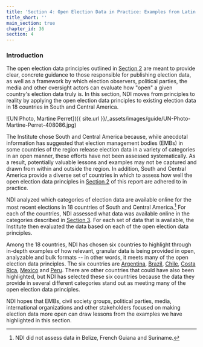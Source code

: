 ```yaml
---
title: 'Section 4: Open Election Data in Practice: Examples from Latin America'
title_short: ''
main_section: true
chapter_id: 36
section: 4
---
```


### Introduction

The open election data principles outlined in [Section 2](/en/guide/principles/) are meant to provide clear, concrete guidance to those responsible for publishing election data, as well as a framework by which election observers, political parties, the media and other oversight actors can evaluate how "open" a given country's election data truly is. In this section, NDI moves from principles to reality by applying the open election data principles to existing election data in 18 countries in South and Central America.

![UN Photo, Martine Perret]({{ site.url }}/\_assets/images/guide/UN-Photo-Martine-Perret-408086.jpg)

The Institute chose South and Central America because, while anecdotal information has suggested that election management bodies (EMBs) in some countries of the region release election data in a variety of categories in an open manner, these efforts have not been assessed systematically. As a result, potentially valuable lessons and examples may not be captured and drawn from within and outside the region. In addition, South and Central America provide a diverse set of countries in which to assess how well the open election data principles in [Section 2](/en/guide/principles/) of this report are adhered to in practice.

NDI analyzed which categories of election data are available online for the most recent elections in 18 countries of South and Central America.[^1] For each of the countries, NDI assessed what data was available online in the categories described in [Section 3](/en/guide/key-categories/). For each set of data that is available, the Institute then evaluated the data based on each of the open election data principles.

Among the 18 countries, NDI has chosen six countries to highlight through in-depth examples of how relevant, granular data is being provided in open, analyzable and bulk formats -- in other words, it meets many of the open election data principles. The six countries are [Argentina](/en/guide/country-examples/argentina/), [Brazil](/en/guide/country-examples/brazil/), [Chile](/en/guide/country-examples/chile/), [Costa Rica](/en/guide/country-examples/costa-rica/), [Mexico](/en/guide/country-examples/mexico/) and [Peru](/en/guide/country-examples/peru/). There are other countries that could have also been highlighted, but NDI has selected these six countries because the data they provide in several different categories stand out as meeting many of the open election data principles.

NDI hopes that EMBs, civil society groups, political parties, media, international organizations and other stakeholders focused on making election data more open can draw lessons from the examples we have highlighted in this section.

[^1]: NDI did not assess data in Belize, French Guiana and Suriname.
